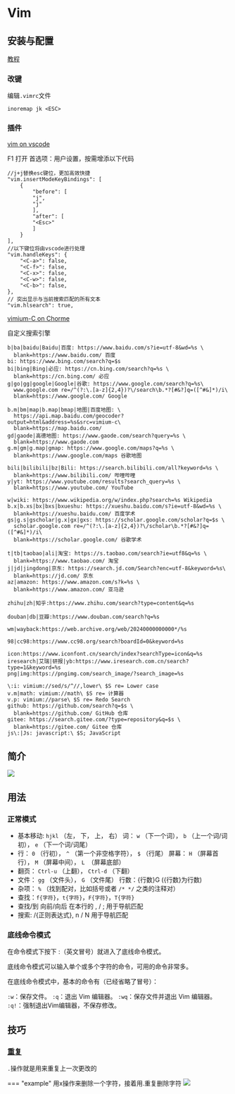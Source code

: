 # Vim

## 安装与配置
[教程](https://www.cnblogs.com/cxl-/p/15319734.html)

### 改键
编辑`.vimrc`文件
```
inoremap jk <ESC> 
```


### 插件
[vim on vscode](https://www.cnblogs.com/YunyaSir/p/15522565.html)

F1 打开 首选项：用户设置，按需增添以下代码
```
//j+j替换esc键位，更加高效快捷
"vim.insertModeKeyBindings": [
    {
        "before": [
        "j",
        "j"
        ],
        "after": [
        "<Esc>"
        ]
    }
], 
//以下键位将由vscode进行处理
"vim.handleKeys": {
    "<C-a>": false,
    "<C-f>": false,
    "<C-x>": false,
    "<C-w>": false,
    "<C-b>": false,
},
// 突出显示与当前搜索匹配的所有文本
"vim.hlsearch": true,
```

[vimium-C on Chorme]()

自定义搜索引擎
```
b|ba|baidu|Baidu|百度: https://www.baidu.com/s?ie=utf-8&wd=%s \
  blank=https://www.baidu.com/ 百度
bi: https://www.bing.com/search?q=$s
bi|bing|Bing|必应: https://cn.bing.com/search?q=%s \
  blank=https://cn.bing.com/ 必应
g|go|gg|google|Google|谷歌: https://www.google.com/search?q=%s\
  www.google.com re=/^(?:\.[a-z]{2,4})?\/search\b.*?[#&?]q=([^#&]*)/i\
  blank=https://www.google.com/ Google

b.m|bm|map|b.map|bmap|地图|百度地图: \
  https://api.map.baidu.com/geocoder?output=html&address=%s&src=vimium-c\
  blank=https://map.baidu.com/
gd|gaode|高德地图: https://www.gaode.com/search?query=%s \
  blank=https://www.gaode.com
g.m|gm|g.map|gmap: https://www.google.com/maps?q=%s \
  blank=https://www.google.com/maps 谷歌地图

bili|bilibili|bz|Bili: https://search.bilibili.com/all?keyword=%s \
  blank=https://www.bilibili.com/ 哔哩哔哩
y|yt: https://www.youtube.com/results?search_query=%s \
  blank=https://www.youtube.com/ YouTube

w|wiki: https://www.wikipedia.org/w/index.php?search=%s Wikipedia
b.x|b.xs|bx|bxs|bxueshu: https://xueshu.baidu.com/s?ie=utf-8&wd=%s \
  blank=https://xueshu.baidu.com/ 百度学术
gs|g.s|gscholar|g.x|gx|gxs: https://scholar.google.com/scholar?q=$s \
  scholar.google.com re=/^(?:\.[a-z]{2,4})?\/scholar\b.*?[#&?]q=([^#&]*)/i\
  blank=https://scholar.google.com/ 谷歌学术

t|tb|taobao|ali|淘宝: https://s.taobao.com/search?ie=utf8&q=%s \
  blank=https://www.taobao.com/ 淘宝
j|jd|jingdong|京东: https://search.jd.com/Search?enc=utf-8&keyword=%s\
  blank=https://jd.com/ 京东
az|amazon: https://www.amazon.com/s?k=%s \
  blank=https://www.amazon.com/ 亚马逊

zhihu|zh|知乎:https://www.zhihu.com/search?type=content&q=%s

douban|db|豆瓣:https://www.douban.com/search?q=%s

wm|wayback:https://web.archive.org/web/20240000000000*/%s

98|cc98:https://www.cc98.org/search?boardId=0&keyword=%s

icon:https://www.iconfont.cn/search/index?searchType=icon&q=%s
iresearch|艾瑞|研报|yb:https://www.iresearch.com.cn/search?type=1&keyword=%s
png|img:https://pngimg.com/search_image/?search_image=%s

\:i: vimium://sed/s/^//,lower\ $S re= Lower case
v.m|math: vimium://math\ $S re= 计算器
v.p: vimium://parse\ $S re= Redo Search
github: https://github.com/search?q=$s \
  blank=https://github.com/ GitHub 仓库
gitee: https://search.gitee.com/?type=repository&q=$s \
  blank=https://gitee.com/ Gitee 仓库
js\:|Js: javascript:\ $S; JavaScript
```

## 简介


![](https://philfan-pic.oss-cn-beijing.aliyuncs.com/img/20240706181314.png)

## 用法

### 正常模式

- 基本移动: `hjkl` （左， 下， 上， 右）
词： `w` （下一个词）， `b` （上一个词/词初）， `e` （下一个词/词尾）
- 行： `0` （行初）， `^` （第一个非空格字符）， `$` （行尾）
屏幕： `H` （屏幕首行）， `M` （屏幕中间）， `L `（屏幕底部）
- 翻页： `Ctrl-u` （上翻）， `Ctrl-d` （下翻）
- 文件： `gg` （文件头）， `G` （文件尾）
行数：{行数}G ({行数}为行数)
- 杂项： `%` （找到配对，比如括号或者 `/* */` 之类的注释对）
- 查找：`f{字符}`，`t{字符}`，`F{字符}`，`T{字符}`
- 查找/到 向前/向后 在本行的
, / ; 用于导航匹配
- 搜索: /{正则表达式}, n / N 用于导航匹配

### 底线命令模式

在命令模式下按下 :（英文冒号）就进入了底线命令模式。

底线命令模式可以输入单个或多个字符的命令，可用的命令非常多。

在底线命令模式中，基本的命令有（已经省略了冒号）：

`:w`：保存文件。
`:q`：退出 Vim 编辑器。
`:wq`：保存文件并退出 Vim 编辑器。
`:q!`：强制退出Vim编辑器，不保存修改。


## 技巧

### [重复](https://blog.csdn.net/ii1245712564/article/details/46496347)

`.`操作就是用来重复上一次更改的

=== "example"
    用x操作来删除一个字符，接着用.重复删除字符
    ![](https://img-blog.csdn.net/20150614230108127)
